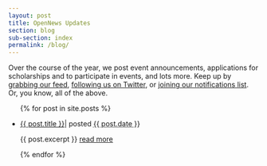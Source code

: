 ```yaml
---
layout: post
title: OpenNews Updates
section: blog
sub-section: index
permalink: /blog/
---
```


<p class="bodybig">Over the course of the year, we post event announcements, applications for scholarships and to participate in events, and lots more. Keep up by <a href="/feed.xml">grabbing our feed</a>, <a href="https://twitter.com/opennews">following us on Twitter</a>, or <a href="http://eepurl.com/czSVTL">joining our notifications list</a>. Or, you know, all of the above.</p>

<ul class = "bloglist">
  {% for post in site.posts %}
    <li>
      <p class="blogtitle"><a href="{{ post.url }}">{{ post.title }}</a><span class="blogdate">| posted <abbr class="timeago" title="{{ post.date }}">{{ post.date }}</abbr></span>
      <p class="excerpt">{{ post.excerpt }}&nbsp;<a href="{{ post.url }}">read more</a>
    </li>
  {% endfor %}
</ul>
